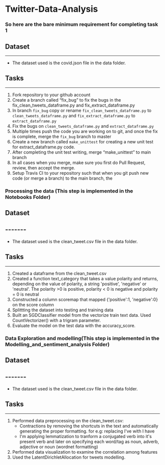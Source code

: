# Twitter-Data-Analysis


### So here are the bare minimum requirement for completing task 1

## Dataset
   -------
- The dataset used is the covid.json file in the data folder.

## Tasks
   -----

1. Fork repository to your github account
2. Create a branch called “fix_bug” to fix the bugs in the fix_clean_tweets_dataframe.py and fix_extract_dataframe.py 
3. In branch `fix_bug` copy or rename `fix_clean_tweets_dataframe.py` to `clean_tweets_dataframe.py` and `fix_extract_dataframe.py`  to `extract_dataframe.py` 
4. Fix the bugs on `clean_tweets_dataframe.py` and `extract_dataframe.py` 
5. Multiple times push the code you are working on to git, and once the fix is complete, merge the `fix_bug` branch to master
6. Create a new branch called `make_unittest` for creating a new unit test for extract_dataframe.py code.
7. After completing the unit test writing, merge  “make_unittest”  to main branch
8. In all cases when you merge, make sure you first do Pull Request, review, then accept the merge.
9. Setup Travis CI to your repository such that when you git push new code (or merge a branch) to the main branch, the 

### Processing the data (This step is implemented in the Notebooks Folder)

## Dataset
## -------
- The dataset used is the clean_tweet.csv file in the data folder.

## Tasks
   -----

1. Created a dataframe from the clean_tweet.csv
2. Created a function text_category that takes a value polarity and returns, depending on the value of polarity, a string 'positive', 'negative' or 'neutral'. The polarity >0 is positive, polarity < 0 is negative and polarity = 0 is neutral
3. Constructed a column  scoremap that mapped {'positive':1, 'negative':0} on the score column
4. Splittting the dataset into testing and training data
5. Built an SGDClassifier model from the vectorize train text data. Used CountVectorizer() with a  trigram  parameter.
7. Evaluate the model on the test data with the accuracy_score.

### Data Exploration and modelling(This step is implemented in the Modelling_and_sentiment_analysis Folder)

## Dataset
## -------
- The dataset used is the clean_tweet.csv file in the data folder.

## Tasks
   ----

1. Performed data preprocessing on the clean_tweet.csv:
   -   Contractions by removing the shortcuts in the text and automatically generating the proper formatting. for e.g: replacing I've with I have 
   - I'm applying lemmatization to tranform a conjugated verb into it's present verb and 
    later on specifying each word/tag as noun, adverb, adjective or noun (wordnet formatting) 
4. Performed data visualization to examine the correlation among features
5. Used the LatentDirichletAllocation for tweets modelling.

